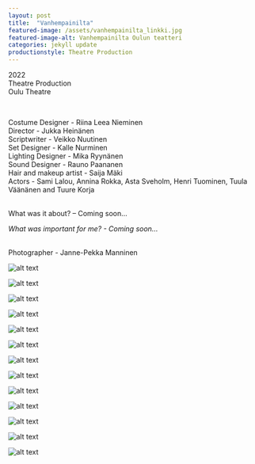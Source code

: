 ```yaml
---
layout: post
title:  "Vanhempainilta"
featured-image: /assets/vanhempainilta_linkki.jpg
featured-image-alt: Vanhempainilta Oulun teatteri
categories: jekyll update
productionstyle: Theatre Production
---
```

  2022  
  Theatre Production  
  Oulu Theatre  
  
  <br/>
<p></p>

  Costume Designer - Riina Leea Nieminen  
  Director - Jukka Heinänen  
  Scriptwriter - Veikko Nuutinen  
  Set Designer - Kalle Nurminen  
  Lighting Designer - Mika Ryynänen  
  Sound Designer - Rauno Paananen      
  Hair and makeup artist - Saija Mäki  
  Actors - Sami Lalou, Annina Rokka, Asta Sveholm, Henri Tuominen, Tuula Väänänen and Tuure Korja   
  <br/>

<div class="post-text-alone">  
  What was it about? – Coming soon... <!--Vanhempainilta on Veikko Nuutisen kirjoittama uusi suomalainen näytelmä, joka käsittelee vanhemmuutta ja aikuisuutta henkilökohtaisella, reippaan komediallisella otteella. Näytelmän päähenkilö, päiväkoti-ikäisen pojan isä, yrittää selvitä eron jälkeisessä arjessaan lapsen kysymysten, vanhemmuuden normien ja oman vapaudenkaipuunsa ristitulessa.
  Näytelmän tapahtumat kiertyvät päiväkodin vanhempainillan ympärille. Isä haluaisi sulautua normivanhempien massaan ja suoriutua tilaisuudesta vähin äänin, mutta kun lapselle ei löydykään hoitajaa, käynnistyy tapahtumasarja, joka tempaa isän ja lapsen huomion keskipisteeseen. Näyttämölle nousee vanhemmuuteen liittyvien tunteiden koko kirjo suorituspaineista leikkimisen riemuun, häpeästä hellyyteen. -->
<p></p>
  <em>What was important for me? - Coming soon...</em>
</div>  
<p></p>
  
  <br/>
  Photographer - Janne-Pekka Manninen  
  
![alt text](/assets/projects/vanhempainilta1.jpg)  
  
![alt text](/assets/projects/vanhempainilta1b.jpg)  
    
![alt text](/assets/projects/vanhempainilta2.jpg)

![alt text](/assets/projects/vanhempainilta3.jpg)  

![alt text](/assets/projects/vanhempainilta4.jpg) 

![alt text](/assets/projects/vanhempainilta5.jpg) 

![alt text](/assets/projects/vanhempainilta6.jpg)   

![alt text](/assets/projects/vanhempainilta7.jpg)   

![alt text](/assets/projects/vanhempainilta8.jpg)   

![alt text](/assets/projects/vanhempainilta9.jpg)   

![alt text](/assets/projects/vanhempainilta10.jpg)   

![alt text](/assets/projects/vanhempainilta11.jpg)   
 
![alt text](/assets/projects/vanhempainilta12.jpg)   



